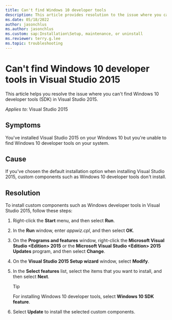 ```yaml
---
title: Can't find Windows 10 developer tools
description: This article provides resolution to the issue where you can't find Windows 10 developer tools (SDK) in Visual Studio 2015.
ms.date: 05/18/2022
author: jasonchlus
ms.author: jasonchlus
ms.custom: sap:Installation\Setup, maintenance, or uninstall
ms.reviewer: terry.g.lee
ms.topic: troubleshooting
---
```


# Can't find Windows 10 developer tools in Visual Studio 2015

This article helps you resolve the issue where you can't find Windows 10 developer tools (SDK) in Visual Studio 2015.

_Applies to_: Visual Studio 2015

## Symptoms

You've installed Visual Studio 2015 on your Windows 10 but you're unable to find Windows 10 developer tools on your system.

## Cause

If you've chosen the default installation option when installing Visual Studio 2015, custom components such as Windows 10 developer tools don't install.

## Resolution

To install custom components such as Windows developer tools in Visual Studio 2015, follow these steps:

1. Right-click the **Start** menu, and then select **Run**.

1. In the **Run** window, enter *appwiz.cpl*, and then select **OK**.

1. On the **Programs and features** window, right-click the **Microsoft Visual Studio \<Edition\> 2015** or the **Microsoft Visual Studio \<Edition\> 2015 Updates** program, and then select **Change**.

1. On the **Visual Studio 2015 Setup wizard** window, select **Modify**.

1. In the **Select features** list, select the items that you want to install, and then select **Next**.

    > [!TIP]
    > For installing Windows 10 developer tools, select **Windows 10 SDK feature**.

1. Select **Update** to install the selected custom components.
